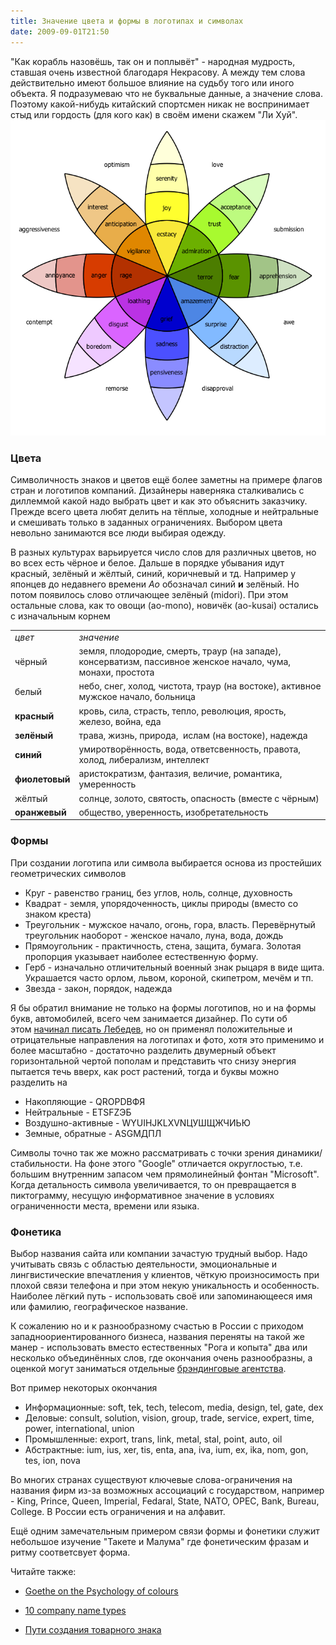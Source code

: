 ```yaml
---
title: Значение цвета и формы в логотипах и символах
date: 2009-09-01T21:50
---
```


"Как корабль назовёшь, так он и поплывёт" - народная мудрость, ставшая очень известной благодаря Некрасову. А между тем слова действительно имеют большое влияние на судьбу того или иного объекта. Я подразумеваю что не буквальные данные, а значение слова. Поэтому какой-нибудь китайский спортсмен никак не воспринимает стыд или гордость (для кого как) в своём имени скажем "Ли Хуй".
![](../img/Pasted%20image%2020241020022337.png)

<!-- truncate -->

### Цвета

Символичность знаков и цветов ещё более заметны на примере флагов стран и логотипов компаний. Дизайнеры наверняка сталкивались с диллеммой какой надо выбрать цвет и как это объяснить заказчику. Прежде всего цвета любят делить на тёплые, холодные и нейтральные и смешивать только в заданных ограничениях. Выбором цвета невольно занимаются все люди выбирая одежду.

В разных культурах варьируется число слов для различных цветов, но во всех есть чёрное и белое. Дальше в порядке убывания идут красный, зелёный и жёлтый, синий, коричневый и тд. Например у японцев до недавнего времени _Ao_ обозначал синий **и** зелёный. Но потом появилось слово отличающее зелёный (midori). При этом остальные слова, как то овощи (ao-mono), новичёк (ao-kusai) остались с изначальным корнем

|   |   |
|---|---|
|_цвет_|_значение_|
|чёрный|земля, плодородие, смерть, траур (на западе), консерватизм, пассивное женское начало, чума, монахи, простота|
|белый|небо, снег, холод, чистота, траур (на востоке), активное мужское начало, больница|
|**красный**|кровь, сила, страсть, тепло, революция, ярость, железо, война, еда|
|**зелёный**|трава, жизнь, природа,  ислам (на востоке), надежда|
|**синий**|умиротворённость, вода, ответсвенность, правота, холод, либерализм, интеллект|
|**фиолетовый**|аристократизм, фантазия, величие, романтика, умеренность|
|жёлтый|солнце, золото, святость, опасность (вместе с чёрным)|
|**оранжевый**|общество, уверенность, изобретательность|

### Формы

При создании логотипа или символа выбирается основа из простейших геометрических символов

- Круг - равенство границ, без углов, ноль, солнце, духовность
- Квадрат - земля, упорядоченность, циклы природы (вместо со знаком креста)
- Треугольник - мужское начало, огонь, гора, власть. Перевёрнутый треугольник наоборот - женское начало, луна, вода, дождь
- Прямоугольник - практичность, стена, защита, бумага. Золотая пропорция указывает наиболее естественную форму.
- Герб - изначально отличительный военный знак рыцаря в виде щита. Украшается часто орлом, львом, короной, скипетром, мечём и тп.
- Звезда - закон, порядок, надежда

Я бы обратил внимание не только на формы логотипов, но и на формы букв, автомобилей, всего чем занимается дизайнер. По сути об этом [начинал писать Лебедев](http://www.artlebedev.ru/kovodstvo/sections/137/), но он применял положительные и отрицательные направления на логотипах и фото, хотя это применимо и более масштабно - достаточно разделить двумерный объект горизонтальной чертой пополам и представить что снизу энергия пытается течь вверх, как рост растений, тогда и буквы можно разделить на

- Накопляющие - QROPDBФЯ
- Нейтральные - ETSFZЭБ
- Воздушно-активные - WYUIHJKLXVNЦУШЩЖЧИЬЮ
- Земные, обратные - ASGMДПЛ

Символы точно так же можно рассматривать с точки зрения динамики/стабильности. На фоне этого "Google" отличается округлостью, т.е. большим внутренним запасом чем прямолинейный фонтан "Microsoft". Когда детальность символа увеличивается, то он превращается в пиктограмму, несущую информативное значение в условиях ограниченности места, времени или языка.

### Фонетика

Выбор названия сайта или компании зачастую трудный выбор. Надо учитывать связь с областью деятельности, эмоциональные и лингвистические впечатления у клиентов, чёткую произносимость при плохой связи телефона и при этом некую уникальность и особенность. Наиболее лёгкий путь - использовать своё или запоминающееся имя или фамилию, географическое название.

К сожалению но и к разнообразному счастью в России с приходом западноориентированного бизнеса, названия переняты на такой же манер - использовать вместо естественных "Рога и копыта" два или несколько объединённых слов, где окончания очень разнообразны, а оценкой могут заниматься отдельные [брэндинговые агентства](http://name.brandwork.ru/).

Вот пример некоторых окончания

- Информационные: soft, tek, tech, telecom, media, design, tel, gate, dex
- Деловые: consult, solution, vision, group, trade, service, expert, time, power, international, union
- Промышленные: export, trans, link, metal, stal, point, auto, oil
- Абстрактные: ium, ius, xer, tis, enta, ana, iva, ium, ex, ika, nom, gon, tes, ion, nova

Во многих странах существуют ключевые слова-ограничения на названия фирм из-за возможных ассоциаций с государством, например - King, Prince, Queen, Imperial, Fedaral, State, NATO, OPEC, Bank, Bureau, College. В России есть ограничения и на алфавит.

Ещё одним замечательным примером связи формы и фонетики служит небольшое изучение "Такете и Малума" где фонетическим фразам и ритму соответсвует форма.

Читайте также:

- [Goethe on the Psychology of colours](http://www.brainpickings.org/2012/08/17/goethe-theory-of-colours/)   
    
- [10 company name types](http://www.thenameinspector.com/10-name-types/)
- [Пути создания товарного знака](http://creative.jera.com.ua/2008/11/05/logo/)